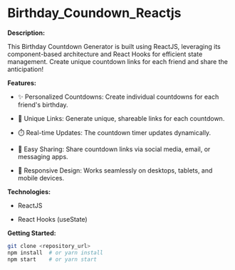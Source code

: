 # Birthday_Coundown_Reactjs

**Description:**

This Birthday Countdown Generator is built using ReactJS, leveraging its component-based architecture and React Hooks for efficient state management.  Create unique countdown links for each friend and share the anticipation!

**Features:**

*   ✨ Personalized Countdowns: Create individual countdowns for each friend's birthday.

*   🔗 Unique Links: Generate unique, shareable links for each countdown.

*   ⏱️ Real-time Updates: The countdown timer updates dynamically.

*   🎉 Easy Sharing: Share countdown links via social media, email, or messaging apps.

*   📱 Responsive Design: Works seamlessly on desktops, tablets, and mobile devices.

**Technologies:**

*   ReactJS

*   React Hooks (useState)

**Getting Started:**

```bash
git clone <repository_url>
npm install  # or yarn install
npm start    # or yarn start
